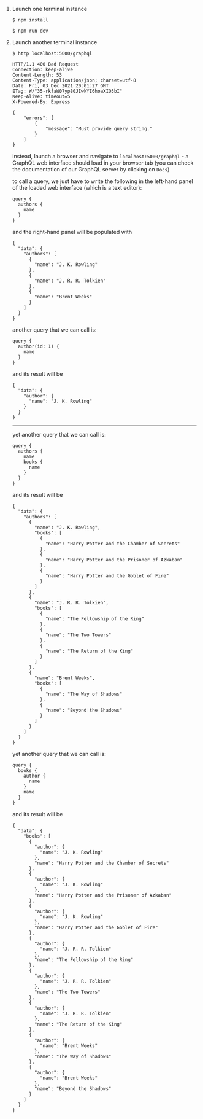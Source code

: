 1. Launch one terminal instance

    ```
    $ npm install

    $ npm run dev
    ```

2. Launch another terminal instance

    ```
    $ http localhost:5000/graphql

    HTTP/1.1 400 Bad Request
    Connection: keep-alive
    Content-Length: 53
    Content-Type: application/json; charset=utf-8
    Date: Fri, 03 Dec 2021 20:01:27 GMT
    ETag: W/"35-rkfaW07yp80JIwkYI6hoaXIO3bI"
    Keep-Alive: timeout=5
    X-Powered-By: Express

    {
        "errors": [
            {
                "message": "Must provide query string."
            }
        ]
    }
    ```

    instead, launch a browser and navigate to `localhost:5000/graphql` - a GraphQL web interface should load in your browser tab (you can check the documentation of our GraphQL server by clicking on `Docs`)

    to call a query, we just have to write the following in the left-hand panel of the loaded web interface (which is a text editor):
    ```
    query {
      authors {
        name
      }
    }
    ```
    and the right-hand panel will be populated with
    ```
    {
      "data": {
        "authors": [
          {
            "name": "J. K. Rowling"
          },
          {
            "name": "J. R. R. Tolkien"
          },
          {
            "name": "Brent Weeks"
          }
        ]
      }
    }
    ```

    another query that we can call is:
    ```
    query {
      author(id: 1) {
        name
      }
    }
    ```
    and its result will be
    ```
    {
      "data": {
        "author": {
          "name": "J. K. Rowling"
        }
      }
    }
    ```

    ---

    yet another query that we can call is:
    ```
    query {
      authors {
        name
        books {
          name
        }
      }
    }
    ```
    and its result will be
    ```
    {
      "data": {
        "authors": [
          {
            "name": "J. K. Rowling",
            "books": [
              {
                "name": "Harry Potter and the Chamber of Secrets"
              },
              {
                "name": "Harry Potter and the Prisoner of Azkaban"
              },
              {
                "name": "Harry Potter and the Goblet of Fire"
              }
            ]
          },
          {
            "name": "J. R. R. Tolkien",
            "books": [
              {
                "name": "The Fellowship of the Ring"
              },
              {
                "name": "The Two Towers"
              },
              {
                "name": "The Return of the King"
              }
            ]
          },
          {
            "name": "Brent Weeks",
            "books": [
              {
                "name": "The Way of Shadows"
              },
              {
                "name": "Beyond the Shadows"
              }
            ]
          }
        ]
      }
    }
    ```

    yet another query that we can call is:
    ```
    query {
      books {
        author {
          name
        }
        name
      }
    }
    ```
    and its result will be
    ```
    {
      "data": {
        "books": [
          {
            "author": {
              "name": "J. K. Rowling"
            },
            "name": "Harry Potter and the Chamber of Secrets"
          },
          {
            "author": {
              "name": "J. K. Rowling"
            },
            "name": "Harry Potter and the Prisoner of Azkaban"
          },
          {
            "author": {
              "name": "J. K. Rowling"
            },
            "name": "Harry Potter and the Goblet of Fire"
          },
          {
            "author": {
              "name": "J. R. R. Tolkien"
            },
            "name": "The Fellowship of the Ring"
          },
          {
            "author": {
              "name": "J. R. R. Tolkien"
            },
            "name": "The Two Towers"
          },
          {
            "author": {
              "name": "J. R. R. Tolkien"
            },
            "name": "The Return of the King"
          },
          {
            "author": {
              "name": "Brent Weeks"
            },
            "name": "The Way of Shadows"
          },
          {
            "author": {
              "name": "Brent Weeks"
            },
            "name": "Beyond the Shadows"
          }
        ]
      }
    }
    ```